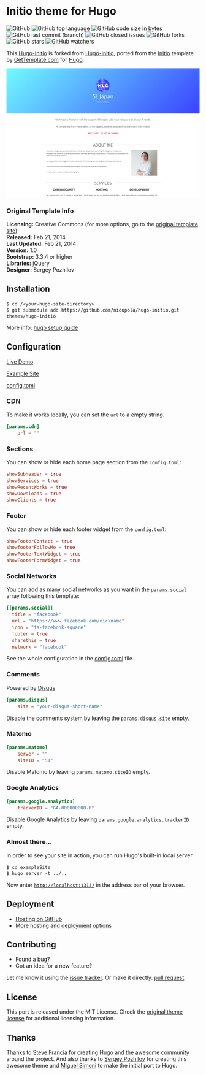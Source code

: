 # Initio theme for Hugo

![GitHub](https://img.shields.io/github/license/nioupola/hugo-initio.svg?style=flat-square)
![GitHub top language](https://img.shields.io/github/languages/top/nioupola/hugo-initio.svg?style=flat-square)
![GitHub code size in bytes](https://img.shields.io/github/languages/code-size/nioupola/hugo-initio.svg?style=flat-square)
![GitHub last commit (branch)](https://img.shields.io/github/last-commit/nioupola/hugo-initio/main.svg?style=flat-square)
![GitHub closed issues](https://img.shields.io/github/issues-closed/nioupola/hugo-initio.svg?style=flat-square)
![GitHub forks](https://img.shields.io/github/forks/nioupola/hugo-initio.svg?style=flat-square)
![GitHub stars](https://img.shields.io/github/stars/nioupola/hugo-initio.svg?style=flat-square)
![GitHub watchers](https://img.shields.io/github/watchers/nioupola/hugo-initio.svg?style=flat-square)

This [Hugo-Initio](https://sl-japan.jp/) is forked from [Hugo-Initio](https://miguelsimoni.github.io/hugo-initio-site/), ported from the [Initio](http://www.gettemplate.com/info/initio/) template by [GetTemplate.com](http://www.gettemplate.com/) for [Hugo](https://gohugo.io/).

![screenshot](https://raw.githubusercontent.com/nioupola/hugo-initio/master/images/tn.jpg)

### Original Template Info

**Licensing:** Creative Commons (for more options, go to the [original template site](http://www.gettemplate.com/info/initio/))  
**Released:** Feb 21, 2014  
**Last Updated:** Feb 21, 2014  
**Version:** 1.0  
**Bootstrap:** 3.3.4 or higher  
**Libraries:** jQuery  
**Designer:** Sergey Pozhilov  

## Installation

```
$ cd /<your-hugo-site-directory>
$ git submodule add https://github.com/nioupola/hugo-initio.git themes/hugo-initio
```

More info: [hugo setup guide](https://gohugo.io/overview/installing/)

## Configuration

[Live Demo](https://sl-japan.jp/)

[Example Site](https://github.com/nioupola/hugo-initio/tree/master/exampleSite)

[config.toml](https://github.com/nioupola/hugo-initio/tree/master/exampleSite/config.toml)

### CDN

To make it works locally, you can set the `url` to a empty string.

```toml
[params.cdn]
    url = ""
```

### Sections

You can show or hide each home page section from the `config.toml`:

```toml
showSubheader = true
showServices = true
showRecentWorks = true
showDownloads = true
showClients = true
```

### Footer

You can show or hide each footer widget from the `config.toml`:

```toml
showFooterContact = true
showfooterFollowMe = true
showFooterTextWidget = true
showFooterFormWidget = true
```

### Social Networks

You can add as many social networks as you want in the `params.social` array following this template:

```toml
[[params.social]]
  title = "facebook"
  url = "https://www.facebook.com/nickname"
  icon = "fa-facebook-square"
  footer = true
  sharethis = true
  network = "facebook"
```

See the whole configuration in the [config.toml](https://github.com/nioupola/hugo-initio/tree/master/exampleSite/config.toml) file.

### Comments

Powered by [Disqus](https://disqus.com)

```toml
[params.disqus]
    site = "your-disqus-short-name"
```

Disable the comments system by leaving the `params.disqus.site` empty.

### Matomo

```toml
[params.matomo]
    server = ""
    siteID = "51"
```

Disable Matomo by leaving `params.matomo.siteID` empty.

### Google Analytics

```toml
[params.google.analytics]
    trackerID = "GA-000000000-0"
```

Disable Google Analytics by leaving `params.google.analytics.trackerID` empty.

### Almost there...

In order to see your site in action, you can run Hugo's built-in local server.

```
$ cd exampleSite
$ hugo server -t ../..
```

Now enter [`http://localhost:1313/`](http://localhost:1313/) in the address bar of your browser.

## Deployment

- [Hosting on GitHub](https://gohugo.io/hosting-and-deployment/hosting-on-github/)
- [More hosting and deployment options](https://gohugo.io/hosting-and-deployment/)

## Contributing

- Found a bug?
- Got an idea for a new feature?

Let me know it using the [issue tracker](https://github.com/miguelsimoni/hugo-initio/issues).
Or make it directly: [pull request](https://github.com/miguelsimoni/hugo-initio/pulls).

## License

This port is released under the MIT License. Check the [original theme license](http://www.gettemplate.com/info/initio/) for additional licensing information.

## Thanks

Thanks to [Steve Francia](https://github.com/spf13) for creating Hugo and the awesome community around the project. And also thanks to [Sergey Pozhilov](http://www.gettemplate.com/) for creating this awesome theme and [Miguel Simoni](https://miguelsimoni.xyz/) to make the initial port to Hugo.
